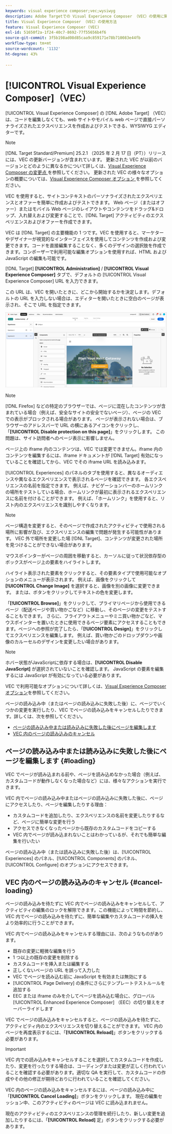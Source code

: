 ```yaml
---
keywords: visual experience composer;vec;wysiwyg
description: Adobe Targetでの Visual Experience Composer （VEC）の使用に関する基本を説明します。 VEC は、パーソナライズされたエクスペリエンスを簡単に作成できるWYSIWYG エディターです。
title: Visual Experience Composer （VEC）の使用方法
feature: Visual Experience Composer (VEC)
exl-id: 51650f2a-1f24-40c7-8692-77f55656b4f6
source-git-commit: 3f5b198ad08d85caa9c859171e78b710083e44fb
workflow-type: tm+mt
source-wordcount: '1132'
ht-degree: 43%

---
```


# [!UICONTROL Visual Experience Composer]（VEC）

[!UICONTROL Visual Experience Composer] の [!DNL Adobe Target] （VEC）は、コードを編集しなくても、web サイトやモバイル web ページで直接パーソナライズされたエクスペリエンスを作成およびテストできる、WYSIWYG エディターです。

>[!NOTE]
>
>[!DNL Target Standard/Premium] 25.2.1 （2025 年 2 月 17 日（PT））リリースには、VEC の更新バージョンが含まれています。 更新された VEC が以前のバージョンとどのように異なるかについて詳しくは、[Visual Experience Composer の変更点 ](/help/main/c-experiences/c-visual-experience-composer/vec-changes.md) を参照してください。 更新された VEC の様々なオプションの概要については、[Visual Experience Composer オプション ](/help/main/c-experiences/c-visual-experience-composer/viztarget-options.md) を参照してください。

VEC を使用すると、サイトコンテキストのパーソナライズされたエクスペリエンスとオファーを簡単に作成およびテストできます。 Web ページ（またはオファー）またはモバイル Web ページのレイアウトやコンテンツをドラッグ&amp;ドロップ、入れ替えおよび変更することで、[!DNL Target] アクティビティのエクスペリエンスおよびオファーを作成できます。

VEC は [!DNL Target] の主要機能の 1 つです。VEC を使用すると、マーケターやデザイナーが視覚的なインターフェイスを使用してコンテンツを作成および変更できます。コードを直接編集することなく、多くのデザインの選択肢を作成できます。コンポーザーで利用可能な編集オプションを使用すれば、HTML および JavaScript の編集も可能です。

[!DNL Target] **[!UICONTROL Administration]** / **[!UICONTROL Visual Experience Composer]** タブで、デフォルトの [!UICONTROL Visual Experience Composer] URL を入力できます。

この URL は、VEC を開いたときに、どこから開始するかを決定します。デフォルトの URL を入力しない場合は、エディターを開いたときに空白のページが表示され、そこで URL を指定できます。

![ハイライトされた VEC](/help/main/c-experiences/c-visual-experience-composer/assets/vec-highlight-refresh.png)

>[!NOTE]
>
>[!DNL Firefox] などの特定のブラウザーでは、ページに混在したコンテンツが含まれている場合（例えば、安全なサイトの安全でないページ）、ページの VEC での表示がブロックされる場合があります。 ページが表示されない場合は、ブラウザーのアドレスバーで URL の横にあるアイコンをクリックし、「**[!UICONTROL Disable protection on this page]**」をクリックします。 この問題は、サイト訪問者へのページ表示に影響しません。

ページ上の iframe 内のコンテンツは、VEC では変更できません。iframe 内のコンテンツを編集するには、iframe ドキュメントが [!DNL Target] 有効になっていることを確認してから、VEC でその iframe URL を読み込みます。

[!UICONTROL Experiences] のパネルのタブを使用すると、異なるオーディエンスや異なるエクスペリエンスで表示されるページを確認できます。 各エクスペリエンスの名前を指定できます。 例えば、ナビゲーションバーのホームリンクの場所をテストしている場合、ホームリンクが最初に表示されるエクスペリエンスに名前を付けることができます。 例えば、「ホームリンク」を使用すると、リスト内のエクスペリエンスを識別しやすくなります。

>[!NOTE]
>
>ページ構造を変更すると、そのページで作成されたアクティビティで使用される場所に影響が及び、エクスペリエンスの編集で問題が発生する可能性があります。 VEC 外で場所を変更した場 [!DNL Target]、コンテンツが変更された場所を見つけることができない場合があります。

マウスポインターがページの周囲を移動すると、カーソルに従って状況依存型のボックスがページ上の要素をハイライトします。

<!--Click the **[!UICONTROL Overlays]** icon to change the way the highlight displays. For example, you can choose to highlight only images, links, regional mboxes, modifications, or JavaScript. You can change the color of the highlight. You can also specify a highlight color and type of fill used to highlight different element types.

![Change Overlay settings](/help/main/c-experiences/c-visual-experience-composer/assets/change-overlay.png)-->

ハイライト表示された要素をクリックすると、その要素タイプで使用可能なオプションのメニューが表示されます。 例えば、画像をクリックして **[!UICONTROL Change Image]** を選択すると、画像を別の画像に変更できます。 または、ボタンをクリックしてテキストの色を変更します。

「**[!UICONTROL Browse]**」をクリックして、プライマリページから使用できるページ（配送ページや買い物かごなど）に移動し、そのページの変更をテストすることもできます。 さらに、フライアウトメニューやミニ買い物かごなど、マウスポインターを置いたときに使用できるページ要素にアクセスすることもできます。ページへの参照が完了したら、「**[!UICONTROL Design]**」をクリックしてエクスペリエンスを編集します。 例えば、買い物かごのドロップダウンや画像のカルーセルのデザインを変更したい場合があります。

>[!NOTE]
>
>ホバー状態がJavaScriptに依存する場合は、**[!UICONTROL Disable JavaScript]** が選択されていないことを確認します。 JavaScript の要素を編集するには JavaScript が有効になっている必要があります。

VEC で利用可能なオプションについて詳しくは、[Visual Experience Composer オプション](/help/main/c-experiences/c-visual-experience-composer/viztarget-options.md#reference_3BD1BEEAFA584A749ED2D08F14732E81)を参照してください。

ページの読み込み中（またはページの読み込みに失敗した後）に、ページでいくつかの変更を実行したり、VEC でページの読み込みをキャンセルしたりできます。詳しくは、次を参照してください。

* [ページの読み込み中または読み込みに失敗した後にページを編集します](#loading)
* [VEC 内のページの読み込みのキャンセル](#cancel-loading)

## ページの読み込み中または読み込みに失敗した後にページを編集します {#loading}

VEC でページが読み込まれる前や、ページを読み込めなかった場合（例えば、カスタムコードが動作しなくなった場合など）には、様々なアクションを実行できます。

VEC 内でページの読み込み中またはページの読み込みに失敗した後に、ページにアクセスしたり、ページを編集したりする理由：

* カスタムコードを追加したり、エクスペリエンスの名前を変更したりするなど、ページに簡単な変更を行う
* アクセスできなくなったページから既存のカスタムコードをコピーする
* VEC 内でページが読み込まれないことはわかっているが、それでも簡単な編集を行いたい

ページの読み込み中（または読み込みに失敗した後）は、[!UICONTROL Experiences] のパネル、[!UICONTROL Components] のパネル、[!UICONTROL Configure] のオプションにアクセスできます。

## VEC 内のページの読み込みのキャンセル {#cancel-loading}

ページの読み込みを待たずに VEC 内でページの読み込みをキャンセルして、アクティビティの編集のロックを解除できます。この機能によって時間を節約し、VEC 内でページの読み込みを待たずに、簡単な編集やカスタムコードの挿入をより効率的に行うことができます。

VEC 内でページの読み込みをキャンセルする理由には、次のようなものがあります。

* 既存の変更に軽微な編集を行う
* 1 つ以上の既存の変更を削除する
* カスタムコードを挿入または編集する
* 正しくないページの URL を誤って入力した
* VEC でページを読み込む前に JavaScript を有効または無効にする
* [!UICONTROL Page Delivery] の条件にさらにテンプレートテストルールを追加する
* EEC または iframe のみを介してページを読み込む場合に、グローバル [!UICONTROL Enhanced Experience Composer] （EEC）の切り替えをオーバーライドします

VEC でページの読み込みをキャンセルすると、ページの読み込みを待たずに、アクティビティ内のエクスペリエンスを切り替えることができます。 VEC 内のページを再度表示するには、「**[!UICONTROL Reload]**」ボタンをクリックする必要があります。

>[!IMPORTANT]
>
>VEC 内での読み込みをキャンセルすることを選択してカスタムコードを作成したり、変更を行ったりする場合は、コーディングまたは変更が正しく行われていることを確認する必要があります。適切な QA を実行して、カスタムコードの作成やその他の修正が期待どおりに行われていることを確認してください。

VEC 内のページの読み込みをキャンセルするには、ページの読み込み中に「**[!UICONTROL Cancel Loading]**」ボタンをクリックします。 現在の編集セッション中、このアクティビティのページは VEC に読み込まれません。

現在のアクティビティのエクスペリエンスの管理を続行したり、新しい変更を追加したりするには、「**[!UICONTROL Reload]** 定」ボタンをクリックする必要があります。
